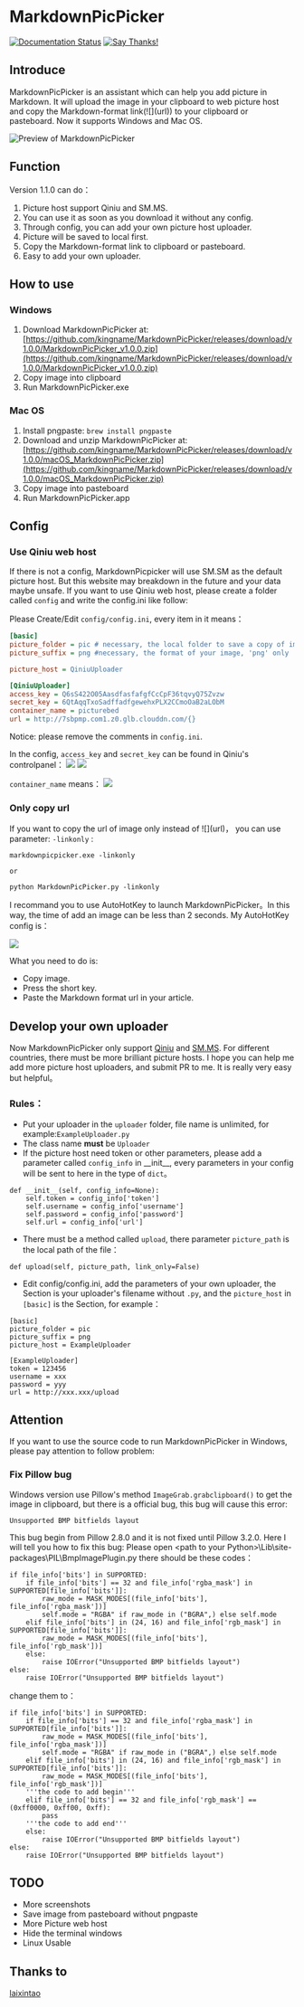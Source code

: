 # MarkdownPicPicker

[![Documentation Status](https://readthedocs.org/projects/markdownpicpicker/badge/?version=latest)](http://markdownpicpicker.readthedocs.io/en/latest/?badge=latest)
[![Say Thanks!](https://img.shields.io/badge/Say%20Thanks-!-1EAEDB.svg)](https://saythanks.io/to/kingname)

## Introduce

MarkdownPicPicker is an assistant which can help you add picture in Markdown. It will upload the image in your clipboard to web picture host and copy the Markdown-format link(\!\[\]\(url\)) to your clipboard or pasteboard. Now it supports Windows and Mac OS.

![Preview of MarkdownPicPicker](https://raw.githubusercontent.com/kingname/MarkdownPicPicker/master/screenshots/MarkdownPicPickerPrew.gif)

## Function

Version 1.1.0 can do：

1. Picture host support Qiniu and SM.MS.
2. You can use it as soon as you download it without any config.
3. Through config, you can add your own picture host uploader.
4. Picture will be saved to local first.
3. Copy the Markdown-format link to clipboard or pasteboard.
5. Easy to add your own uploader.

## How to use

### Windows
1. Download MarkdownPicPicker at:[https://github.com/kingname/MarkdownPicPicker/releases/download/v1.0.0/MarkdownPicPicker_v1.0.0.zip](https://github.com/kingname/MarkdownPicPicker/releases/download/v1.0.0/MarkdownPicPicker_v1.0.0.zip)
2. Copy image into clipboard
3. Run MarkdownPicPicker.exe

### Mac OS
1. Install pngpaste: `brew install pngpaste`
2. Download and unzip MarkdownPicPicker at: [https://github.com/kingname/MarkdownPicPicker/releases/download/v1.0.0/macOS_MarkdownPicPicker.zip](https://github.com/kingname/MarkdownPicPicker/releases/download/v1.0.0/macOS_MarkdownPicPicker.zip)
3. Copy image into pasteboard
4. Run MarkdownPicPicker.app

## Config

### Use Qiniu web host

If there is not a config, MarkdownPicpicker will use SM.SM as the default picture host. But this website may breakdown in the future and your data maybe unsafe. If you want to use Qiniu web host, please create a folder called `config` and write the config.ini like follow:

Please Create/Edit `config/config.ini`, every item in it means：
```ini
[basic]
picture_folder = pic # necessary, the local folder to save a copy of image
picture_suffix = png #necessary, the format of your image, 'png' only

picture_host = QiniuUploader 

[QiniuUploader]
access_key = Q6sS422O05AasdfasfafgfCcCpF36tqvyQ75Zvzw
secret_key = 6QtAqqTxoSadffadfgewehxPLX2CCmoOaB2aLObM
container_name = picturebed
url = http://7sbpmp.com1.z0.glb.clouddn.com/{}
```

Notice: please remove the comments in `config.ini`.

In the config, `access_key` and `secret_key` can be found in Qiniu's controlpanel：
![](http://7sbpmp.com1.z0.glb.clouddn.com/20160605083025.png) 
![](http://7sbpmp.com1.z0.glb.clouddn.com/2016-06-04-20-22-43.png) 


`container_name` means：
![](http://7sbpmp.com1.z0.glb.clouddn.com/2016-06-04-20-24-40.png) 

### Only copy url

If you want to copy the url of image only instead of \!\[\]\(url\)， you can use parameter: `-linkonly` :
```
markdownpicpicker.exe -linkonly

or 

python MarkdownPicPicker.py -linkonly
```

I recommand you to use AutoHotKey to launch MarkdownPicPicker。In this way, the time of add an image can be less than 2 seconds. My AutoHotKey config is：

![](http://7sbpmp.com1.z0.glb.clouddn.com/2016-07-16-11-54-13.png) 

What you need to do is:

* Copy image.
* Press the short key.
* Paste the Markdown format url in your article.

## Develop your own uploader
Now MarkdownPicPicker only support [Qiniu](http://www.qiniu.com/) and [SM.MS](https://sm.ms/). For different countries, there must be more brilliant picture hosts. I hope you can help me add more picture host uploaders, and submit PR to me. It is really very easy but helpful。

### Rules：

* Put your uploader in the `uploader` folder, file name is unlimited, for example:`ExampleUploader.py`
* The class name **must** be `Uploader`
* If the picture host need token or other parameters, please add a parameter called `config_info` in \_\_init\_\_, every parameters in your config will be sent to here in the type of `dict`。
```
def __init__(self, config_info=None):
    self.token = config_info['token']
    self.username = config_info['username']
    self.password = config_info['password']
    self.url = config_info['url']
```
* There must be a method called `upload`, there parameter `picture_path` is the local path of the file：
```
def upload(self, picture_path, link_only=False)
```
* Edit config/config.ini, add the parameters of your own uploader, the Section is your uploader's filename without `.py`, and the `picture_host` in `[basic]` is the Section, for example：
```
[basic]
picture_folder = pic
picture_suffix = png
picture_host = ExampleUploader

[ExampleUploader]
token = 123456
username = xxx
password = yyy
url = http://xxx.xxx/upload
```

## Attention
If you want to use the source code to run MarkdownPicPicker in Windows, please pay attention to follow problem:

### Fix Pillow bug
Windows version use Pillow's method `ImageGrab.grabclipboard()`  to get the image in clipboard, but there is a official bug, this bug will cause this error:
```
Unsupported BMP bitfields layout
```
This bug begin from Pillow 2.8.0 and it is not fixed until Pillow 3.2.0. Here I will tell you how to fix this bug:
Please open \<path to your Python\>\Lib\site-packages\PIL\BmpImagePlugin.py there should be these codes：

```
if file_info['bits'] in SUPPORTED:
    if file_info['bits'] == 32 and file_info['rgba_mask'] in SUPPORTED[file_info['bits']]:
        raw_mode = MASK_MODES[(file_info['bits'], file_info['rgba_mask'])]
        self.mode = "RGBA" if raw_mode in ("BGRA",) else self.mode
    elif file_info['bits'] in (24, 16) and file_info['rgb_mask'] in SUPPORTED[file_info['bits']]:
        raw_mode = MASK_MODES[(file_info['bits'], file_info['rgb_mask'])]
    else:
        raise IOError("Unsupported BMP bitfields layout")
else:
    raise IOError("Unsupported BMP bitfields layout")
```

change them to：
```
if file_info['bits'] in SUPPORTED:
    if file_info['bits'] == 32 and file_info['rgba_mask'] in SUPPORTED[file_info['bits']]:
        raw_mode = MASK_MODES[(file_info['bits'], file_info['rgba_mask'])]
        self.mode = "RGBA" if raw_mode in ("BGRA",) else self.mode
    elif file_info['bits'] in (24, 16) and file_info['rgb_mask'] in SUPPORTED[file_info['bits']]:
        raw_mode = MASK_MODES[(file_info['bits'], file_info['rgb_mask'])]
    '''the code to add begin'''
    elif file_info['bits'] == 32 and file_info['rgb_mask'] == (0xff0000, 0xff00, 0xff):
        pass
    '''the code to add end'''
    else:
        raise IOError("Unsupported BMP bitfields layout")
else:
    raise IOError("Unsupported BMP bitfields layout")
```

## TODO
* More screenshots
* Save image from pasteboard without pngpaste
* More Picture web host
* Hide the terminal windows
* Linux Usable

## Thanks to
[laixintao](https://github.com/laixintao)

